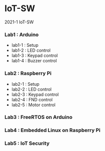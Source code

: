 # IoT-SW
2021-1 IoT-SW

### Lab1 : Arduino
+ lab1-1 : Setup
+ lab1-2 : LED control
+ lab1-3 : Keypad control
+ lab1-4 : Buzzer control

### Lab2 : Raspberry Pi
+ lab2-1 : Setup
+ lab2-2 : LED control
+ lab2-3 : Keypad control
+ lab2-4 : FND control
+ lab2-5 : Motor control

### Lab3 : FreeRTOS on Arduino

### Lab4 : Embedded Linux on Raspberry Pi

### Lab5 : IoT Security

